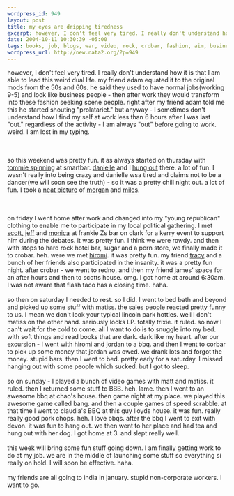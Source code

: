 ```yaml
--- 
wordpress_id: 949
layout: post
title: my eyes are dripping tiredness
excerpt: however, I don't feel very tired. I really don't understand how it is that I am able to lead this weird dual life. my friend adam equated it to the original mods from the 50s and 60s. he said they used to have normal jobs(working 9-5) and look like business people - then after work they would transform into these fashion seeking scene people. right after my friend adam told me this he started s...
date: 2004-10-11 10:30:39 -05:00
tags: books, job, blogs, war, video, rock, crobar, fashion, aim, business, corporate, games, matiss, india, politic, porn, hiromi
wordpress_url: http://new.nata2.org/?p=949
---
```

however, I don't feel very tired. I really don't understand how it is that I am able to lead this weird dual life. my friend adam equated it to the original mods from the 50s and 60s. he said they used to have normal jobs(working 9-5) and look like business people - then after work they would transform into these fashion seeking scene people. right after my friend adam told me this he started shouting "prolatariet." but anyway - I sometimes don't understand how I find my self at work less than 6 hours after I was last "out." regardless of the activity - I am always "out" before going to work. weird. I am lost in my typing. 

<Br><br/>so this weekend was pretty fun. it as always started on thursday with <a href="http://nata2.info/?path=pictures%2Fevents%2F2004%3A10%3A07_tommie_at_metro&img=IMG_1964.jpg">tommie spinning</a> at smartbar. <a href="http://nata2.info/?path=pictures%2Fevents%2F2004%3A10%3A07_tommie_at_metro&img=IMG_1954.jpg">danielle</a> and I <a href="http://nata2.info/?path=pictures%2Fevents%2F2004%3A10%3A07_tommie_at_metro&img=IMG_1958.jpg">hung out</a> there. a lot of fun. I wasn't really into being crazy and danielle wsa tired and claims not to be a dancer(we will soon see the truth) - so it was a pretty chill night out. a lot of fun. I took a <a href="http://nata2.info/?path=pictures%2Fevents%2F2004%3A10%3A07_tommie_at_metro&img=IMG_1968.jpg">neat picture</a> of <a href="http://morganbreaksthings.blogspot.com/">morgan</a> and <a href="http://thatswherebatslive.blogspot.com/">miles</a>.

<br/><br/>on friday I went home after work and changed into my "young republican" clothing to enable me to participate in my local political gathering. I met <a href="http://nata2.info/?path=pictures%2Fevents%2F2004%3A10%3A09_debates_and_crobar&img=IMG_1978.jpg">scott, jeff</a> and <a href="http://nata2.info/?path=pictures%2Fevents%2F2004%3A10%3A09_debates_and_crobar&img=IMG_1979.jpg">monica</a> at frankie Zs bar on clark for a kerry event to support him during the debates. it was pretty fun. I think we were rowdy.  and then with stops to hard rock hotel bar, sugar and a porn store, we finally made it to crobar. heh. were we met <a href="http://nata2.info/?path=pictures%2Fevents%2F2004%3A10%3A09_debates_and_crobar&img=IMG_1982.jpg">hiromi</a>. it was pretty fun. my friend <a href="http://nata2.info/?path=pictures%2Fevents%2F2004%3A10%3A09_debates_and_crobar&img=IMG_1990.jpg">tracy</a> and a bunch of her friends also participated in the insanity. it was a pretty fun night. after crobar - we went to redno, and then my friend james' space for an after hours and then to scotts house. omg. I got home at around 6:30am. I was not aware that flash taco has a closing time. haha. <br/><br/>so then on saturday I needed to rest. so I did. I went to bed bath and beyond and picked up some stuff with matiss. the sales people reacted pretty funny to us. I mean we don't look your typical lincoln park hotties. well I don't matiss on the other hand. seriously looks LP. totally trixie. it ruled. so now I can't wait for the cold to come. all I want to do is to snuggle into my bed. with soft things and read books that are dark. dark like my heart. after our excursion - I went with hiromi and jordan to a bbq. and then I went to corbar to pick up some money that jordan was owed. we drank lots and forgot the money. stupid bars. then I went to bed. pretty early for a saturday. I missed hanging out with some people which sucked. but I got to sleep. <Br><br/>so on sunday - I played a bunch of video games with matt and matiss. it ruled. then I returned some stuff to BBB. heh. lame. then I went to an awesome bbq at chao's house. then game night at my place. we played this awesome game called bang. and then a couple games of speed scrabble. at that time I went to claudia's BBQ at this guy lloyds house. it was fun. really really good pork chops. heh. I love bbqs. after the bbq I went to exit with devon. it was fun to hang out. we then went to her place and had tea and hung out with her dog. I got home at 3. and slept really well. <br/><br/>this week will bring some fun stuff going down. I am finally getting work to do at my job. we are in the middle of launching some stuff so everything si really on hold. I will soon be effective. haha. <br/><br/>my friends are all going to india in january. stupid non-corporate workers. I want to go. 
